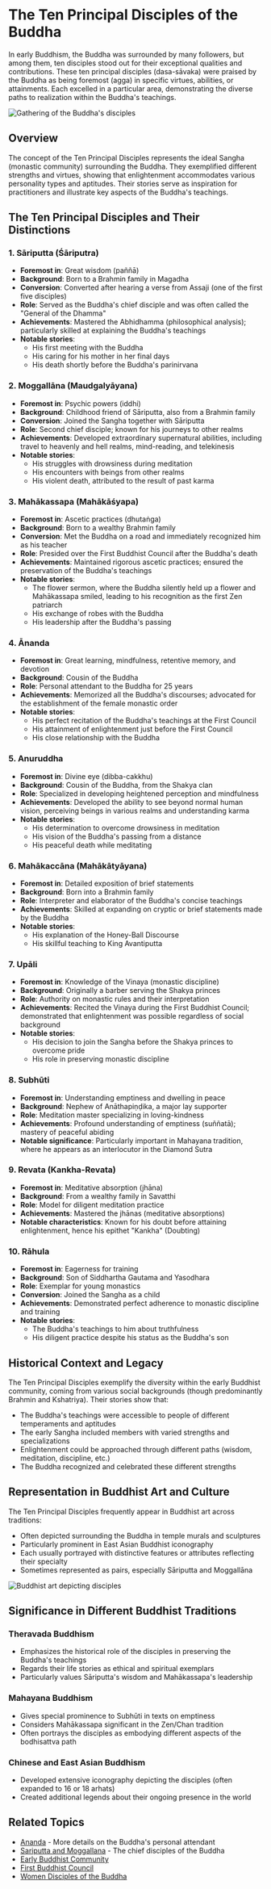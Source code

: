 # The Ten Principal Disciples of the Buddha

In early Buddhism, the Buddha was surrounded by many followers, but among them, ten disciples stood out for their exceptional qualities and contributions. These ten principal disciples (dasa-sāvaka) were praised by the Buddha as being foremost (agga) in specific virtues, abilities, or attainments. Each excelled in a particular area, demonstrating the diverse paths to realization within the Buddha's teachings.

![Gathering of the Buddha's disciples](./images/principal_disciples.jpg)

## Overview

The concept of the Ten Principal Disciples represents the ideal Sangha (monastic community) surrounding the Buddha. They exemplified different strengths and virtues, showing that enlightenment accommodates various personality types and aptitudes. Their stories serve as inspiration for practitioners and illustrate key aspects of the Buddha's teachings.

## The Ten Principal Disciples and Their Distinctions

### 1. Sāriputta (Śāriputra)

- **Foremost in**: Great wisdom (paññā)
- **Background**: Born to a Brahmin family in Magadha
- **Conversion**: Converted after hearing a verse from Assaji (one of the first five disciples)
- **Role**: Served as the Buddha's chief disciple and was often called the "General of the Dhamma"
- **Achievements**: Mastered the Abhidhamma (philosophical analysis); particularly skilled at explaining the Buddha's teachings
- **Notable stories**: 
  - His first meeting with the Buddha
  - His caring for his mother in her final days
  - His death shortly before the Buddha's parinirvana

### 2. Moggallāna (Maudgalyāyana)

- **Foremost in**: Psychic powers (iddhi)
- **Background**: Childhood friend of Sāriputta, also from a Brahmin family
- **Conversion**: Joined the Sangha together with Sāriputta
- **Role**: Second chief disciple; known for his journeys to other realms
- **Achievements**: Developed extraordinary supernatural abilities, including travel to heavenly and hell realms, mind-reading, and telekinesis
- **Notable stories**:
  - His struggles with drowsiness during meditation
  - His encounters with beings from other realms
  - His violent death, attributed to the result of past karma

### 3. Mahākassapa (Mahākāśyapa)

- **Foremost in**: Ascetic practices (dhutaṅga)
- **Background**: Born to a wealthy Brahmin family
- **Conversion**: Met the Buddha on a road and immediately recognized him as his teacher
- **Role**: Presided over the First Buddhist Council after the Buddha's death
- **Achievements**: Maintained rigorous ascetic practices; ensured the preservation of the Buddha's teachings
- **Notable stories**:
  - The flower sermon, where the Buddha silently held up a flower and Mahākassapa smiled, leading to his recognition as the first Zen patriarch
  - His exchange of robes with the Buddha
  - His leadership after the Buddha's passing

### 4. Ānanda

- **Foremost in**: Great learning, mindfulness, retentive memory, and devotion
- **Background**: Cousin of the Buddha
- **Role**: Personal attendant to the Buddha for 25 years
- **Achievements**: Memorized all the Buddha's discourses; advocated for the establishment of the female monastic order
- **Notable stories**:
  - His perfect recitation of the Buddha's teachings at the First Council
  - His attainment of enlightenment just before the First Council
  - His close relationship with the Buddha

### 5. Anuruddha

- **Foremost in**: Divine eye (dibba-cakkhu)
- **Background**: Cousin of the Buddha, from the Shakya clan
- **Role**: Specialized in developing heightened perception and mindfulness
- **Achievements**: Developed the ability to see beyond normal human vision, perceiving beings in various realms and understanding karma
- **Notable stories**:
  - His determination to overcome drowsiness in meditation
  - His vision of the Buddha's passing from a distance
  - His peaceful death while meditating

### 6. Mahākaccāna (Mahākātyāyana)

- **Foremost in**: Detailed exposition of brief statements
- **Background**: Born into a Brahmin family
- **Role**: Interpreter and elaborator of the Buddha's concise teachings
- **Achievements**: Skilled at expanding on cryptic or brief statements made by the Buddha
- **Notable stories**:
  - His explanation of the Honey-Ball Discourse
  - His skillful teaching to King Avantiputta

### 7. Upāli

- **Foremost in**: Knowledge of the Vinaya (monastic discipline)
- **Background**: Originally a barber serving the Shakya princes
- **Role**: Authority on monastic rules and their interpretation
- **Achievements**: Recited the Vinaya during the First Buddhist Council; demonstrated that enlightenment was possible regardless of social background
- **Notable stories**:
  - His decision to join the Sangha before the Shakya princes to overcome pride
  - His role in preserving monastic discipline

### 8. Subhūti

- **Foremost in**: Understanding emptiness and dwelling in peace
- **Background**: Nephew of Anāthapiṇḍika, a major lay supporter
- **Role**: Meditation master specializing in loving-kindness
- **Achievements**: Profound understanding of emptiness (suññatā); mastery of peaceful abiding
- **Notable significance**: Particularly important in Mahayana tradition, where he appears as an interlocutor in the Diamond Sutra

### 9. Revata (Kankha-Revata)

- **Foremost in**: Meditative absorption (jhāna)
- **Background**: From a wealthy family in Savatthi
- **Role**: Model for diligent meditation practice
- **Achievements**: Mastered the jhānas (meditative absorptions)
- **Notable characteristics**: Known for his doubt before attaining enlightenment, hence his epithet "Kankha" (Doubting)

### 10. Rāhula

- **Foremost in**: Eagerness for training
- **Background**: Son of Siddhartha Gautama and Yasodhara
- **Role**: Exemplar for young monastics
- **Conversion**: Joined the Sangha as a child
- **Achievements**: Demonstrated perfect adherence to monastic discipline and training
- **Notable stories**:
  - The Buddha's teachings to him about truthfulness
  - His diligent practice despite his status as the Buddha's son

## Historical Context and Legacy

The Ten Principal Disciples exemplify the diversity within the early Buddhist community, coming from various social backgrounds (though predominantly Brahmin and Kshatriya). Their stories show that:

- The Buddha's teachings were accessible to people of different temperaments and aptitudes
- The early Sangha included members with varied strengths and specializations
- Enlightenment could be approached through different paths (wisdom, meditation, discipline, etc.)
- The Buddha recognized and celebrated these different strengths

## Representation in Buddhist Art and Culture

The Ten Principal Disciples frequently appear in Buddhist art across traditions:

- Often depicted surrounding the Buddha in temple murals and sculptures
- Particularly prominent in East Asian Buddhist iconography
- Each usually portrayed with distinctive features or attributes reflecting their specialty
- Sometimes represented as pairs, especially Sāriputta and Moggallāna

![Buddhist art depicting disciples](./images/disciples_art.jpg)

## Significance in Different Buddhist Traditions

### Theravada Buddhism
- Emphasizes the historical role of the disciples in preserving the Buddha's teachings
- Regards their life stories as ethical and spiritual exemplars
- Particularly values Sāriputta's wisdom and Mahākassapa's leadership

### Mahayana Buddhism
- Gives special prominence to Subhūti in texts on emptiness
- Considers Mahākassapa significant in the Zen/Chan tradition
- Often portrays the disciples as embodying different aspects of the bodhisattva path

### Chinese and East Asian Buddhism
- Developed extensive iconography depicting the disciples (often expanded to 16 or 18 arhats)
- Created additional legends about their ongoing presence in the world

## Related Topics

- [Ananda](./ananda.md) - More details on the Buddha's personal attendant
- [Sariputta and Moggallana](./chief_disciples.md) - The chief disciples of the Buddha
- [Early Buddhist Community](../history/early_sangha.md)
- [First Buddhist Council](../history/buddhist_councils.md)
- [Women Disciples of the Buddha](./women_disciples.md)
